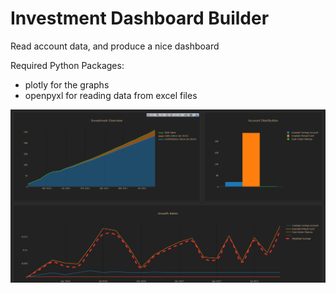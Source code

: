 # Investment Dashboard Builder
Read account data, and produce a nice dashboard

Required Python Packages: 
- plotly for the graphs
- openpyxl for reading data from excel files

![screenshot](dashboard/screenshot.png)
